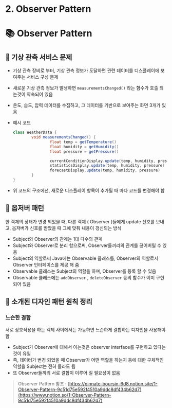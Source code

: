 # 2. Observer Pattern

# 📚 Observer Pattern

## 📖 기상 관측 서비스 문제

- 기상 관측 장비로 부터, 기상 관측 정보가 도달하면 관련 데이터를 디스플레이에 보여주는 서비스 구성 문제
- 새로운 기상 관측 정보가 발생하면 `measurementsChanged()` 라는 함수가 호출 되는것이 약속되어 있음
- 온도, 습도, 압력 데이터를 수집하고, 그 데이터를 기반으로 보여주는 화면 3개가 있음
- 예시 코드
    
    ```java
    class WeatherData {
    		void measurementsChanged() {
    				float temp = getTemperature()
    				float humidity = getHumidity()
    				float pressure = getPressure()
    
    				currentConditionDisplay.update(temp, humidity, pressure)
    				statisticsDisplay.update(temp, humidity, pressure)
    				forecastDisplay.update(temp, humidity, pressure)
    		}
    }
    ```
    
- 위 코드의 구조에선, 새로운 디스플레이 항목이 추가될 때 마다 코드를 변경해야 함

## 📖 옵저버 패턴

한 객체의 상태가 변경 되었을 때, 다른 객체 ( Observer )들에게 update 신호를 보내고, 옵저버가 신호를 받았을 때 그에 맞춰 내용이 갱신되는 방식

- Subject와 Observer의 관계는 1대 다수의 관계
- Subject와 Observer로 분리 함으로써, Observer들끼리의 관계를 끊어버릴 수 있음
- Subject의 역할로써 Java에는 Observable 클래스를, Observer의 역할로서 Observer 인터페이스를 제공 해 줌
- Observable 클래스는 Subject의 역할을 하며, Observer를 등록 할 수 있음
- Observable 클래스에는 `addObserver` , `deleteObserver` 등의 함수가 이미 구현되어 있음

## 📖 소개된 디자인 패턴 원칙 정리

### 느슨한 결합

서로 상호작용을 하는 객체 사이에서는 가능하면 느슨하게 결합하는 디자인을 사용해야 함

- Subject가 Observer에 대해서 아는것은 observer interface를 구현하고 있다는 것이 유일
- 즉, 데이터가 변경 되었을 때 Observer가 어떤 역할을 하는지 등에 대한 구체적인 역할을 Subject는 전혀 몰라도 됨
- 또 Observer들끼리 서로 결합이 이루어 질 필요성이 없음

> Observer Pattern 참조 : [https://pinnate-boursin-6d8.notion.site/1-Observer-Pattern-9c51d75e592f4510a9ddc8df434b62d7](https://www.notion.so/1-Observer-Pattern-9c51d75e592f4510a9ddc8df434b62d7)
>